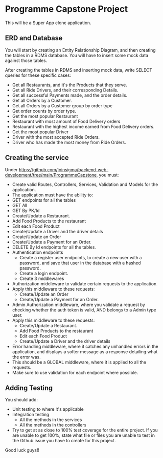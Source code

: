 # Programme Capstone Project

This will be a Super App clone application.

## ERD and Database

You will start by creating an Entity Relationship Diagram, and then creating the tables in a RDMS database. You will have to insert some mock data against those tables.

After creating the tables in RDMS and inserting mock data, write SELECT queries for these specific cases:

* Get all Restaurants, and it's the Products that they serve.
* Get all Ride Drivers, and their corresponding Details.
* Get all successful Payments made, and the order details.
* Get all Orders by a Customer.
* Get all Orders by a Customer group by order type
* Get order counts by order type.
* Get the most popular Restaurant
* Restaurant with most amount of Food Delivery orders
* Restaurant with the highest income earned from Food Delivery orders.
* Get the most popular Driver
* Driver with the most accepted Ride Orders.
* Driver who has made the most money from Ride Orders.

## Creating the service

Under <https://github.com/joinsigma/backend-web-development/tree/main/ProgrammeCapstone>, you must:

* Create valid Routes, Controllers, Services, Validation and Models for the application.
* The application must have the ability to:
* GET endpoints for all the tables
* GET All
* GET By PK/Id
* Create/Update a Restaurant.
* Add Food Products to the restaurant
* Edit each Food Product
* Create/Update a Driver and the driver details
* Create/Update an Order
* Create/Update a Payment for an Order.
* DELETE By Id endpoints for all the tables.
* Authentication endpoints
  * Create a register user endpoints, to create a new user with a password, and save that user in the database with a hashed password.
  * Create a login endpoint.
  * Create 3 middlewares
* Authorization middleware to validate certain requests to the application.
* Apply this middleware to these requests:
  * Create/Update an Order
  * Create/Update a Payment for an Order.
* Admin Authorization middleware, where you validate a request by checking whether the auth token is valid, AND belongs to a Admin type user.
* Apply this middleware to these requests:
  * Create/Update a Restaurant.
  * Add Food Products to the restaurant
  * Edit each Food Product
  * Create/Update a Driver and the driver details
* Error handling middleware, where it catches any unhandled errors in the application, and displays a softer message as a response detailing what the error was.
* This should be a GLOBAL middleware, where it is applied to all the requests.
* Make sure to use validation for each endpoint where possible.

## Adding Testing

You should add:

* Unit testing to where it's applicable
* Integration testing
  * All the methods in the services
  * All the methods in the controllers
* Try to get at as close to 100% test coverage for the entire project. If you are unable to get 100%, state what file or files you are unable to test in the Github issue you have to create for this project.

Good luck guys!!
